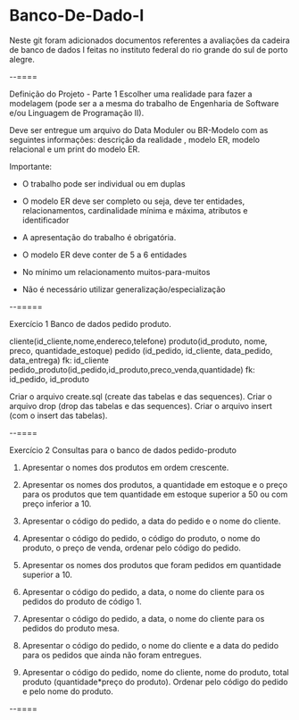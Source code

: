 # Banco-De-Dado-I
Neste  git foram adicionados documentos referentes a avaliações da cadeira de banco de dados I feitas no instituto federal do rio grande do sul de porto alegre.


--====

Definição do Projeto - Parte 1
Escolher uma realidade para fazer a modelagem (pode ser a a mesma do trabalho de Engenharia de Software e/ou Linguagem de Programação II).

Deve ser entregue um arquivo do Data Moduler ou BR-Modelo com as seguintes informações: descrição da realidade , modelo ER, modelo relacional e um print do modelo ER.

Importante:

- O trabalho pode ser individual ou em duplas

- O modelo ER deve ser completo ou seja, deve ter entidades, relacionamentos, cardinalidade mínima e máxima, atributos e identificador 

- A apresentação do trabalho é obrigatória.

- O modelo ER deve conter de 5 a 6 entidades

- No mínimo um relacionamento muitos-para-muitos

- Não é necessário utilizar generalização/especialização


--=====

Exercício 1
Banco de dados pedido produto.

cliente(id_cliente,nome,endereco,telefone)
produto(id_produto, nome, preco, quantidade_estoque)
pedido (id_pedido, id_cliente, data_pedido, data_entrega) fk: id_cliente
pedido_produto(id_pedido,id_produto,preco_venda,quantidade) fk: id_pedido, id_produto

Criar o arquivo create.sql (create das tabelas e das sequences).
Criar o arquivo drop (drop das tabelas e das sequences).
Criar o arquivo insert (com o insert das tabelas).

--====

Exercício 2
Consultas para o banco de dados pedido-produto

1. Apresentar o nomes dos produtos em ordem crescente.

2. Apresentar os nomes dos produtos, a quantidade em estoque e o preço para os produtos que tem quantidade em estoque superior a 50 ou com preço inferior a 10.

3. Apresentar o código do pedido, a data do pedido e o nome do cliente.

4. Apresentar o código do pedido, o código do produto, o nome do produto, o preço de venda, ordenar pelo código do pedido.

5. Apresentar os nomes dos produtos que foram pedidos em quantidade superior a 10.

6. Apresentar o código do pedido, a data, o nome do cliente para os pedidos do produto de código 1.

7. Apresentar o código do pedido, a data, o nome do cliente para os pedidos do produto mesa.

8. Apresentar o código do pedido, o nome do cliente e a data do pedido para os pedidos que ainda não foram entregues.

9. Apresentar o código do pedido, nome do cliente, nome do produto, total produto (quantidade*preço do produto). Ordenar pelo código do pedido e pelo nome do produto.

--====
